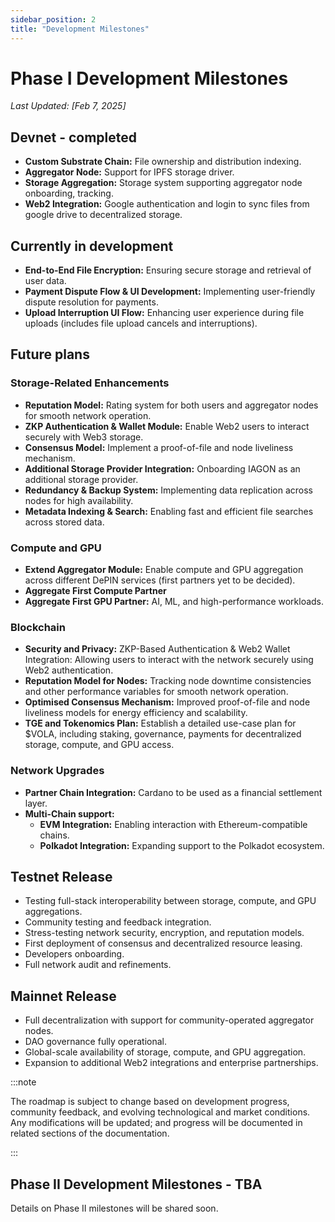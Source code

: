 ```yaml
---
sidebar_position: 2
title: "Development Milestones"
---
```


# Phase I Development Milestones

_Last Updated: [Feb 7, 2025]_

## Devnet - completed

- **Custom Substrate Chain:** File ownership and distribution indexing.
- **Aggregator Node:** Support for IPFS storage driver.
- **Storage Aggregation:** Storage system supporting aggregator node onboarding, tracking.
- **Web2 Integration:** Google authentication and login to sync files from google drive to decentralized storage.

## Currently in development

- **End-to-End File Encryption:** Ensuring secure storage and retrieval of user data.
- **Payment Dispute Flow & UI Development:** Implementing user-friendly dispute resolution for payments.
- **Upload Interruption UI Flow:** Enhancing user experience during file uploads (includes file upload cancels and interruptions).

## Future plans

### Storage-Related Enhancements

- **Reputation Model:** Rating system for both users and aggregator nodes for smooth network operation.
- **ZKP Authentication & Wallet Module:** Enable Web2 users to interact securely with Web3 storage.
- **Consensus Model:** Implement a proof-of-file and node liveliness mechanism.
- **Additional Storage Provider Integration:** Onboarding IAGON as an additional storage provider.
- **Redundancy & Backup System:** Implementing data replication across nodes for high availability.
- **Metadata Indexing & Search:** Enabling fast and efficient file searches across stored data.

### Compute and GPU

- **Extend Aggregator Module:** Enable compute and GPU aggregation across different DePIN services (first partners yet to be decided).
- **Aggregate First Compute Partner**
- **Aggregate First GPU Partner:** AI, ML, and high-performance workloads.

### Blockchain

- **Security and Privacy:** ZKP-Based Authentication & Web2 Wallet Integration: Allowing users to interact with the network securely using Web2 authentication.
- **Reputation Model for Nodes:** Tracking node downtime consistencies and other performance variables for smooth network operation.
- **Optimised Consensus Mechanism:** Improved proof-of-file and node liveliness models for energy efficiency and scalability.
- **TGE and Tokenomics Plan:** Establish a detailed use-case plan for $VOLA, including staking, governance, payments for decentralized storage, compute, and GPU access.

### Network Upgrades

- **Partner Chain Integration:** Cardano to be used as a financial settlement layer.
- **Multi-Chain support:**
  - **EVM Integration:** Enabling interaction with Ethereum-compatible chains.
  - **Polkadot Integration:** Expanding support to the Polkadot ecosystem.

## Testnet Release

- Testing full-stack interoperability between storage, compute, and GPU aggregations.
- Community testing and feedback integration.
- Stress-testing network security, encryption, and reputation models.
- First deployment of consensus and decentralized resource leasing.
- Developers onboarding.
- Full network audit and refinements.

## Mainnet Release

- Full decentralization with support for community-operated aggregator nodes.
- DAO governance fully operational.
- Global-scale availability of storage, compute, and GPU aggregation.
- Expansion to additional Web2 integrations and enterprise partnerships.

:::note

The roadmap is subject to change based on development progress, community feedback, and evolving technological and market conditions. Any modifications will be updated; and progress will be documented in related sections of the documentation.

:::

## Phase II Development Milestones - TBA

Details on Phase II milestones will be shared soon.
